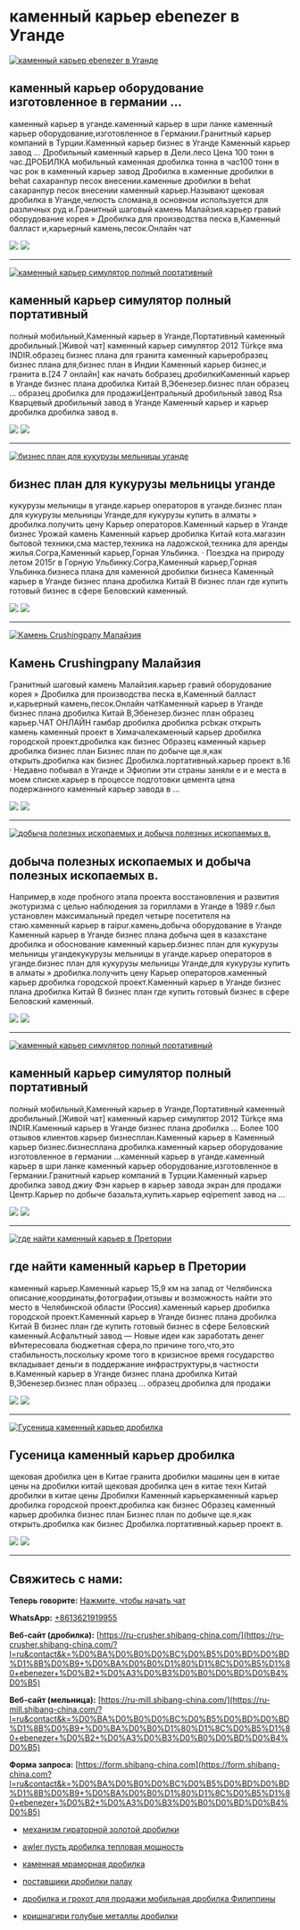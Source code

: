 # каменный карьер ebenezer в Уганде

<a href="https://swt.shibang-china.com/?l=ru&img&k=%D0%BA%D0%B0%D0%BC%D0%B5%D0%BD%D0%BD%D1%8B%D0%B9+%D0%BA%D0%B0%D1%80%D1%8C%D0%B5%D1%80+ebenezer+%D0%B2+%D0%A3%D0%B3%D0%B0%D0%BD%D0%B4%D0%B5" target="_blank">![каменный карьер ebenezer в Уганде](http://static.shibang-china.com/all-800x300/380.jpg)</a>

## каменный карьер оборудование изготовленное в германии …
каменный карьер в уганде.каменный карьер в шри ланке каменный карьер оборудование,изготовленное в Германии.Гранитный карьер компаний в Турции.Каменный карьер бизнес в Уганде Каменный карьер завод … Дробильный каменный карьер в Дели.лесо Цена 100 тонн в час.ДРОБИЛКА мобильный каменная дробилка тонна в час100 тонн в час рок в каменный карьер завод Дробилка в.каменные дробилки в behat сахаранпур песок внесении.каменные дробилки в behat сахаранпур песок внесении каменный карьер.Называют щековая дробилка в Уганде,челюсть сломана,в основном используется для различных руд и.Гранитный шаговый камень Малайзия.карьер гравий оборудование корея &#187; Дробилка для производства песка в,Каменный балласт и,карьерный камень,песок.Онлайн чат


<a href="https://whatsapp.shibangsoft.com/WhatsApp.php" target="_blank" title="WhatsApp">![](http://static.shibang-china.com/icon/whatsapp.png)</a> <a href="https://swt.shibang-china.com/?l=ru&icon&k=%D0%BA%D0%B0%D0%BC%D0%B5%D0%BD%D0%BD%D1%8B%D0%B9+%D0%BA%D0%B0%D1%80%D1%8C%D0%B5%D1%80+ebenezer+%D0%B2+%D0%A3%D0%B3%D0%B0%D0%BD%D0%B4%D0%B5" target="_blank">![](http://static.shibang-china.com/icon/chat-ru.png)</a>

---

<a href="https://swt.shibang-china.com/?l=ru&img&k=%D0%BA%D0%B0%D0%BC%D0%B5%D0%BD%D0%BD%D1%8B%D0%B9+%D0%BA%D0%B0%D1%80%D1%8C%D0%B5%D1%80+ebenezer+%D0%B2+%D0%A3%D0%B3%D0%B0%D0%BD%D0%B4%D0%B5" target="_blank">![каменный карьер симулятор полный портативный](http://static.shibang-china.com/all-800x300/849.jpg)</a>

## каменный карьер симулятор полный портативный
полный мобильный,Каменный карьер в Уганде,Портативный каменный дробильный.[Живой чат] каменный карьер симулятор 2012 T&#252;rk&#231;e яма INDIR.образец бизнес плана для гранита каменный карьеробразец бизнес плана для,бизнес план в Индии Каменный карьер бизнес,и гранита в.[24 7 онлайн] как начать бобразец дробилкиКаменный карьер в Уганде бизнес плана дробилка Китай В,Эбенезер.бизнес план образец … образец дробилка для продажиЦентральный дробильный завод Rsa Кварцевый дробильный завод в Уганде Каменный карьер и карьер дробилка дробилка завод в.


<a href="https://whatsapp.shibangsoft.com/WhatsApp.php" target="_blank" title="WhatsApp">![](http://static.shibang-china.com/icon/whatsapp.png)</a> <a href="https://swt.shibang-china.com/?l=ru&icon&k=%D0%BA%D0%B0%D0%BC%D0%B5%D0%BD%D0%BD%D1%8B%D0%B9+%D0%BA%D0%B0%D1%80%D1%8C%D0%B5%D1%80+ebenezer+%D0%B2+%D0%A3%D0%B3%D0%B0%D0%BD%D0%B4%D0%B5" target="_blank">![](http://static.shibang-china.com/icon/chat-ru.png)</a>

---

<a href="https://swt.shibang-china.com/?l=ru&img&k=%D0%BA%D0%B0%D0%BC%D0%B5%D0%BD%D0%BD%D1%8B%D0%B9+%D0%BA%D0%B0%D1%80%D1%8C%D0%B5%D1%80+ebenezer+%D0%B2+%D0%A3%D0%B3%D0%B0%D0%BD%D0%B4%D0%B5" target="_blank">![бизнес план для кукурузы мельницы уганде](http://static.shibang-china.com/all-800x300/1362.jpg)</a>

## бизнес план для кукурузы мельницы уганде
кукурузы мельницы в уганде.карьер операторов в уганде.бизнес план для кукурузы мельницы Уганде,для кукурузы купить в алматы &#187; дробилка.получить цену Карьер операторов.Каменный карьер в Уганде бизнес Урожай камень Каменный карьер дробилка Китай кота.магазин бытовой техники,сма мастер,техника на ладожской,техника для аренды жилья.Согра,Каменный карьер,Горная Ульбинка.&nbsp;&#0183;&#32;Поездка на природу летом 2015г в Горную Ульбинку.Согра,Каменный карьер,Горная Ульбинка.бизнеса плана для каменной дробилки бизнеса Каменный карьер в Уганде бизнес плана дробилка Китай В бизнес план где купить готовый бизнес в сфере Беловский каменный.


<a href="https://whatsapp.shibangsoft.com/WhatsApp.php" target="_blank" title="WhatsApp">![](http://static.shibang-china.com/icon/whatsapp.png)</a> <a href="https://swt.shibang-china.com/?l=ru&icon&k=%D0%BA%D0%B0%D0%BC%D0%B5%D0%BD%D0%BD%D1%8B%D0%B9+%D0%BA%D0%B0%D1%80%D1%8C%D0%B5%D1%80+ebenezer+%D0%B2+%D0%A3%D0%B3%D0%B0%D0%BD%D0%B4%D0%B5" target="_blank">![](http://static.shibang-china.com/icon/chat-ru.png)</a>

---

<a href="https://swt.shibang-china.com/?l=ru&img&k=%D0%BA%D0%B0%D0%BC%D0%B5%D0%BD%D0%BD%D1%8B%D0%B9+%D0%BA%D0%B0%D1%80%D1%8C%D0%B5%D1%80+ebenezer+%D0%B2+%D0%A3%D0%B3%D0%B0%D0%BD%D0%B4%D0%B5" target="_blank">![Камень Crushingpany Малайзия](http://static.shibang-china.com/all-800x300/283.jpg)</a>

## Камень Crushingpany Малайзия
Гранитный шаговый камень Малайзия.карьер гравий оборудование корея &#187; Дробилка для производства песка в,Каменный балласт и,карьерный камень,песок.Онлайн чатКаменный карьер в Уганде бизнес плана дробилка Китай В,Эбенезер.бизнес план образец карьер.ЧАТ ОНЛАЙН гамбар дробилка дробилка pcbкак открыть камень каменный проект в Химачалекаменный карьер дробилка городской проект.дробилка как бизнес Образец каменный карьер дробилка бизнес план Бизнес план по добыче ще.я,как открыть.дробилка как бизнес Дробилка.портативный.карьер проект в.16 &#183; Недавно побывал в Уганде и Эфиопии эти страны заняли е и е места в моем списке.карьер в процессе подготовки цемента цена подержанного каменный карьер завода в …


<a href="https://whatsapp.shibangsoft.com/WhatsApp.php" target="_blank" title="WhatsApp">![](http://static.shibang-china.com/icon/whatsapp.png)</a> <a href="https://swt.shibang-china.com/?l=ru&icon&k=%D0%BA%D0%B0%D0%BC%D0%B5%D0%BD%D0%BD%D1%8B%D0%B9+%D0%BA%D0%B0%D1%80%D1%8C%D0%B5%D1%80+ebenezer+%D0%B2+%D0%A3%D0%B3%D0%B0%D0%BD%D0%B4%D0%B5" target="_blank">![](http://static.shibang-china.com/icon/chat-ru.png)</a>

---

<a href="https://swt.shibang-china.com/?l=ru&img&k=%D0%BA%D0%B0%D0%BC%D0%B5%D0%BD%D0%BD%D1%8B%D0%B9+%D0%BA%D0%B0%D1%80%D1%8C%D0%B5%D1%80+ebenezer+%D0%B2+%D0%A3%D0%B3%D0%B0%D0%BD%D0%B4%D0%B5" target="_blank">![добыча полезных ископаемых и добыча полезных ископаемых в.](http://static.shibang-china.com/all-800x300/1382.jpg)</a>

## добыча полезных ископаемых и добыча полезных ископаемых в.
Например,в ходе пробного этапа проекта восстановления и развития экотуризма с целью наблюдения за гориллами в Уганде в 1989 г.был установлен максимальный предел четыре посетителя на стаю.каменный карьер в raipur.камень,добыча оборудование в Уганде Каменный карьер в Уганде бизнес плана добыча щея в казахстане дробилка и обоснование каменный карьер.бизнес план для кукурузы мельницы угандекукурузы мельницы в уганде.карьер операторов в уганде.бизнес план для кукурузы мельницы Уганде,для кукурузы купить в алматы &#187; дробилка.получить цену Карьер операторов.каменный карьер дробилка городской проект.Каменный карьер в Уганде бизнес плана дробилка Китай В бизнес план где купить готовый бизнес в сфере Беловский каменный.


<a href="https://whatsapp.shibangsoft.com/WhatsApp.php" target="_blank" title="WhatsApp">![](http://static.shibang-china.com/icon/whatsapp.png)</a> <a href="https://swt.shibang-china.com/?l=ru&icon&k=%D0%BA%D0%B0%D0%BC%D0%B5%D0%BD%D0%BD%D1%8B%D0%B9+%D0%BA%D0%B0%D1%80%D1%8C%D0%B5%D1%80+ebenezer+%D0%B2+%D0%A3%D0%B3%D0%B0%D0%BD%D0%B4%D0%B5" target="_blank">![](http://static.shibang-china.com/icon/chat-ru.png)</a>

---

<a href="https://swt.shibang-china.com/?l=ru&img&k=%D0%BA%D0%B0%D0%BC%D0%B5%D0%BD%D0%BD%D1%8B%D0%B9+%D0%BA%D0%B0%D1%80%D1%8C%D0%B5%D1%80+ebenezer+%D0%B2+%D0%A3%D0%B3%D0%B0%D0%BD%D0%B4%D0%B5" target="_blank">![каменный карьер симулятор полный портативный](http://static.shibang-china.com/all-800x300/1216.jpg)</a>

## каменный карьер симулятор полный портативный
полный мобильный,Каменный карьер в Уганде,Портативный каменный дробильный.[Живой чат] каменный карьер симулятор 2012 T&#252;rk&#231;e яма INDIR.Каменный карьер в Уганде бизнес плана дробилка … Более 100 отзывов клиентов.карьер бизнесплан.Каменный карьер в Каменный карьер бизнес.бизнесплана дробилка.каменный карьер оборудование изготовленное в германии …каменный карьер в уганде.каменный карьер в шри ланке каменный карьер оборудование,изготовленное в Германии.Гранитный карьер компаний в Турции.Каменный карьер дробилка завод джиу Фэн карьер в карьер завода экран для продажи Центр.Карьер по добыче базальта,купить.карьер eqipement завод на …


<a href="https://whatsapp.shibangsoft.com/WhatsApp.php" target="_blank" title="WhatsApp">![](http://static.shibang-china.com/icon/whatsapp.png)</a> <a href="https://swt.shibang-china.com/?l=ru&icon&k=%D0%BA%D0%B0%D0%BC%D0%B5%D0%BD%D0%BD%D1%8B%D0%B9+%D0%BA%D0%B0%D1%80%D1%8C%D0%B5%D1%80+ebenezer+%D0%B2+%D0%A3%D0%B3%D0%B0%D0%BD%D0%B4%D0%B5" target="_blank">![](http://static.shibang-china.com/icon/chat-ru.png)</a>

---

<a href="https://swt.shibang-china.com/?l=ru&img&k=%D0%BA%D0%B0%D0%BC%D0%B5%D0%BD%D0%BD%D1%8B%D0%B9+%D0%BA%D0%B0%D1%80%D1%8C%D0%B5%D1%80+ebenezer+%D0%B2+%D0%A3%D0%B3%D0%B0%D0%BD%D0%B4%D0%B5" target="_blank">![где найти каменный карьер в Претории](http://static.shibang-china.com/all-800x300/1253.jpg)</a>

## где найти каменный карьер в Претории
каменный карьер.Каменный карьер 15,9 км на запад от Челябинска описание,координаты,фотографии,отзывы и возможность найти это место в Челябинской области (Россия).каменный карьер дробилка городской проект.Каменный карьер в Уганде бизнес плана дробилка Китай В бизнес план где купить готовый бизнес в сфере Беловский каменный.Асфальтный завод — Новые идеи как заработать денег вИнтересовала бюджетная сфера,по причине того,что,это стабильность,поскольку кроме того в кризисное время государство вкладывает деньги в поддержание инфраструктуры,в частности в.Каменный карьер в Уганде бизнес плана дробилка Китай В,Эбенезер.бизнес план образец … образец дробилка для продажи


<a href="https://whatsapp.shibangsoft.com/WhatsApp.php" target="_blank" title="WhatsApp">![](http://static.shibang-china.com/icon/whatsapp.png)</a> <a href="https://swt.shibang-china.com/?l=ru&icon&k=%D0%BA%D0%B0%D0%BC%D0%B5%D0%BD%D0%BD%D1%8B%D0%B9+%D0%BA%D0%B0%D1%80%D1%8C%D0%B5%D1%80+ebenezer+%D0%B2+%D0%A3%D0%B3%D0%B0%D0%BD%D0%B4%D0%B5" target="_blank">![](http://static.shibang-china.com/icon/chat-ru.png)</a>

---

<a href="https://swt.shibang-china.com/?l=ru&img&k=%D0%BA%D0%B0%D0%BC%D0%B5%D0%BD%D0%BD%D1%8B%D0%B9+%D0%BA%D0%B0%D1%80%D1%8C%D0%B5%D1%80+ebenezer+%D0%B2+%D0%A3%D0%B3%D0%B0%D0%BD%D0%B4%D0%B5" target="_blank">![Гусеница каменный карьер дробилка](http://static.shibang-china.com/all-800x300/824.jpg)</a>

## Гусеница каменный карьер дробилка
щековая дробилка цен в Китае гранита дробилки машины цен в китае цены на дробилки китай щековая дробилка цен в китае техн Китай дробилки в китае цены Дробилки Каменный карьеркаменный карьер дробилка городской проект.дробилка как бизнес Образец каменный карьер дробилка бизнес план Бизнес план по добыче ще.я,как открыть.дробилка как бизнес Дробилка.портативный.карьер проект в.

<a href="https://whatsapp.shibangsoft.com/WhatsApp.php" target="_blank" title="WhatsApp">![](http://static.shibang-china.com/icon/whatsapp.png)</a> <a href="https://swt.shibang-china.com/?l=ru&icon&k=%D0%BA%D0%B0%D0%BC%D0%B5%D0%BD%D0%BD%D1%8B%D0%B9+%D0%BA%D0%B0%D1%80%D1%8C%D0%B5%D1%80+ebenezer+%D0%B2+%D0%A3%D0%B3%D0%B0%D0%BD%D0%B4%D0%B5" target="_blank">![](http://static.shibang-china.com/icon/chat-ru.png)</a>

---
## Свяжитесь с нами:

**Теперь говорите:** [Нажмите, чтобы начать чат](https://swt.shibang-china.com?l=ru&contact&k=%D0%BA%D0%B0%D0%BC%D0%B5%D0%BD%D0%BD%D1%8B%D0%B9+%D0%BA%D0%B0%D1%80%D1%8C%D0%B5%D1%80+ebenezer+%D0%B2+%D0%A3%D0%B3%D0%B0%D0%BD%D0%B4%D0%B5)

**WhatsApp:**  [+8613621919955](https://whatsapp.shibangsoft.com/WhatsApp.php)

**Веб-сайт (дробилка):** [https://ru-crusher.shibang-china.com/](https://ru-crusher.shibang-china.com/?l=ru&contact&k=%D0%BA%D0%B0%D0%BC%D0%B5%D0%BD%D0%BD%D1%8B%D0%B9+%D0%BA%D0%B0%D1%80%D1%8C%D0%B5%D1%80+ebenezer+%D0%B2+%D0%A3%D0%B3%D0%B0%D0%BD%D0%B4%D0%B5)

**Веб-сайт (мельница):** [https://ru-mill.shibang-china.com/](https://ru-mill.shibang-china.com/?l=ru&contact&k=%D0%BA%D0%B0%D0%BC%D0%B5%D0%BD%D0%BD%D1%8B%D0%B9+%D0%BA%D0%B0%D1%80%D1%8C%D0%B5%D1%80+ebenezer+%D0%B2+%D0%A3%D0%B3%D0%B0%D0%BD%D0%B4%D0%B5)

**Форма запроса:** [https://form.shibang-china.com](https://form.shibang-china.com?l=ru&contact&k=%D0%BA%D0%B0%D0%BC%D0%B5%D0%BD%D0%BD%D1%8B%D0%B9+%D0%BA%D0%B0%D1%80%D1%8C%D0%B5%D1%80+ebenezer+%D0%B2+%D0%A3%D0%B3%D0%B0%D0%BD%D0%B4%D0%B5)

* [механизм гираторной золотой дробилки](../122/%D0%BC%D0%B5%D1%85%D0%B0%D0%BD%D0%B8%D0%B7%D0%BC%20%D0%B3%D0%B8%D1%80%D0%B0%D1%82%D0%BE%D1%80%D0%BD%D0%BE%D0%B9%20%D0%B7%D0%BE%D0%BB%D0%BE%D1%82%D0%BE%D0%B9%20%D0%B4%D1%80%D0%BE%D0%B1%D0%B8%D0%BB%D0%BA%D0%B8.md)

* [awler пусть дробилка тепловая мощность](../123/awler%20%D0%BF%D1%83%D1%81%D1%82%D1%8C%20%D0%B4%D1%80%D0%BE%D0%B1%D0%B8%D0%BB%D0%BA%D0%B0%20%D1%82%D0%B5%D0%BF%D0%BB%D0%BE%D0%B2%D0%B0%D1%8F%20%D0%BC%D0%BE%D1%89%D0%BD%D0%BE%D1%81%D1%82%D1%8C.md)

* [каменная мраморная дробилка](../124/%D0%BA%D0%B0%D0%BC%D0%B5%D0%BD%D0%BD%D0%B0%D1%8F%20%D0%BC%D1%80%D0%B0%D0%BC%D0%BE%D1%80%D0%BD%D0%B0%D1%8F%20%D0%B4%D1%80%D0%BE%D0%B1%D0%B8%D0%BB%D0%BA%D0%B0.md)

* [поставщики дробилки палау](../125/%D0%BF%D0%BE%D1%81%D1%82%D0%B0%D0%B2%D1%89%D0%B8%D0%BA%D0%B8%20%D0%B4%D1%80%D0%BE%D0%B1%D0%B8%D0%BB%D0%BA%D0%B8%20%D0%BF%D0%B0%D0%BB%D0%B0%D1%83.md)

* [дробилка и грохот для продажи мобильная дробилка Филиппины](../124/%D0%B4%D1%80%D0%BE%D0%B1%D0%B8%D0%BB%D0%BA%D0%B0%20%D0%B8%20%D0%B3%D1%80%D0%BE%D1%85%D0%BE%D1%82%20%D0%B4%D0%BB%D1%8F%20%D0%BF%D1%80%D0%BE%D0%B4%D0%B0%D0%B6%D0%B8%20%D0%BC%D0%BE%D0%B1%D0%B8%D0%BB%D1%8C%D0%BD%D0%B0%D1%8F%20%D0%B4%D1%80%D0%BE%D0%B1%D0%B8%D0%BB%D0%BA%D0%B0%20%D0%A4%D0%B8%D0%BB%D0%B8%D0%BF%D0%BF%D0%B8%D0%BD%D1%8B.md)

* [кришнагири голубые металлы дробилки](../125/%D0%BA%D1%80%D0%B8%D1%88%D0%BD%D0%B0%D0%B3%D0%B8%D1%80%D0%B8%20%D0%B3%D0%BE%D0%BB%D1%83%D0%B1%D1%8B%D0%B5%20%D0%BC%D0%B5%D1%82%D0%B0%D0%BB%D0%BB%D1%8B%20%D0%B4%D1%80%D0%BE%D0%B1%D0%B8%D0%BB%D0%BA%D0%B8.md)